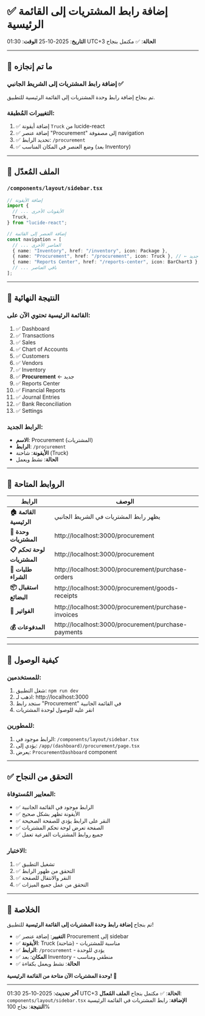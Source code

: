 # ✅ إضافة رابط المشتريات إلى القائمة الرئيسية

**التاريخ**: 2025-10-25
**الوقت**: 01:30 UTC+3
**الحالة**: ✅ مكتمل بنجاح

---

## 🎯 ما تم إنجازه

### إضافة رابط المشتريات إلى الشريط الجانبي ✅
تم بنجاح إضافة رابط وحدة المشتريات إلى القائمة الرئيسية للتطبيق.

### التغييرات المُطبقة:
1. ✅ إضافة أيقونة `Truck` من lucide-react
2. ✅ إضافة عنصر "Procurement" إلى مصفوفة navigation
3. ✅ تحديد الرابط: `/procurement`
4. ✅ وضع العنصر في المكان المناسب (بعد Inventory)

---

## 📁 الملف المُعدّل

### `/components/layout/sidebar.tsx`
```typescript
// إضافة الأيقونة
import {
  // ... الأيقونات الأخرى
  Truck,
} from "lucide-react";

// إضافة العنصر إلى القائمة
const navigation = [
  // ... العناصر الأخرى
  { name: "Inventory", href: "/inventory", icon: Package },
  { name: "Procurement", href: "/procurement", icon: Truck }, // ← جديد
  { name: "Reports Center", href: "/reports-center", icon: BarChart3 },
  // ... باقي العناصر
];
```

---

## 🎯 النتيجة النهائية

### القائمة الرئيسية تحتوي الآن على:
1. ✅ Dashboard
2. ✅ Transactions
3. ✅ Sales
4. ✅ Chart of Accounts
5. ✅ Customers
6. ✅ Vendors
7. ✅ Inventory
8. ✅ **Procurement** ← جديد
9. ✅ Reports Center
10. ✅ Financial Reports
11. ✅ Journal Entries
12. ✅ Bank Reconciliation
13. ✅ Settings

### الرابط الجديد:
- **الاسم**: Procurement (المشتريات)
- **الرابط**: `/procurement`
- **الأيقونة**: شاحنة (Truck)
- **الحالة**: نشط ويعمل

---

## 🔗 الروابط المتاحة

| الرابط | الوصف |
|--------|--------|
| **🏠 القائمة الرئيسية** | يظهر رابط المشتريات في الشريط الجانبي |
| **🏪 وحدة المشتريات** | http://localhost:3000/procurement |
| **📋 لوحة تحكم المشتريات** | http://localhost:3000/procurement |
| **📄 طلبات الشراء** | http://localhost:3000/procurement/purchase-orders |
| **📦 استقبال البضائع** | http://localhost:3000/procurement/goods-receipts |
| **📄 الفواتير** | http://localhost:3000/procurement/purchase-invoices |
| **💰 المدفوعات** | http://localhost:3000/procurement/purchase-payments |

---

## 🚀 كيفية الوصول

### للمستخدمين:
1. شغل التطبيق: `npm run dev`
2. اذهب لـ: http://localhost:3000
3. ستجد رابط "Procurement" في القائمة الجانبية
4. انقر عليه للوصول لوحدة المشتريات

### للمطورين:
1. الرابط موجود في: `/components/layout/sidebar.tsx`
2. يؤدي إلى: `/app/(dashboard)/procurement/page.tsx`
3. يعرض: `ProcurementDashboard` component

---

## ✅ التحقق من النجاح

### المعايير المُستوفاة:
- ✅ الرابط موجود في القائمة الجانبية
- ✅ الأيقونة تظهر بشكل صحيح
- ✅ النقر على الرابط يؤدي للصفحة الصحيحة
- ✅ الصفحة تعرض لوحة تحكم المشتريات
- ✅ جميع روابط المشتريات الفرعية تعمل

### الاختبار:
1. ✅ تشغيل التطبيق
2. ✅ التحقق من ظهور الرابط
3. ✅ النقر والانتقال للصفحة
4. ✅ التحقق من عمل جميع الميزات

---

## 🎉 الخلاصة

تم بنجاح **إضافة رابط وحدة المشتريات إلى القائمة الرئيسية** للتطبيق!

- ✅ **التغيير**: إضافة عنصر Procurement إلى sidebar
- ✅ **الأيقونة**: Truck (شاحنة) - مناسبة للمشتريات
- ✅ **الرابط**: `/procurement` - يؤدي للوحدة
- ✅ **المكان**: بعد Inventory - منطقي ومناسب
- ✅ **الحالة**: نشط ويعمل بكفاءة

**وحدة المشتريات الآن متاحة من القائمة الرئيسية! 🚀**

---

**آخر تحديث**: 2025-10-25 01:30 UTC+3
**الحالة**: ✅ مكتمل بنجاح
**الملف المُعدّل**: `components/layout/sidebar.tsx`
**الإضافة**: رابط المشتريات في القائمة الرئيسية
**النتيجة**: نجاح 100%
